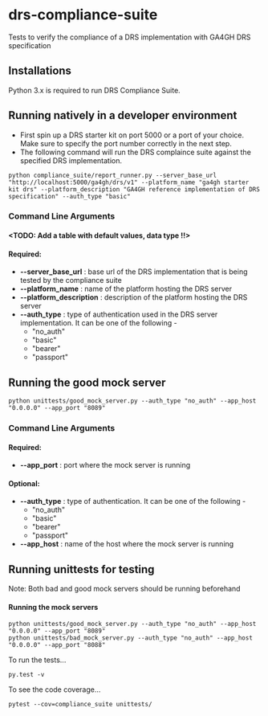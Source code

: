 # drs-compliance-suite
Tests to verify the compliance of a DRS implementation with GA4GH DRS specification 

## Installations
Python 3.x is required to run DRS Compliance Suite.

## Running natively in a developer environment

* First spin up a DRS starter kit on port 5000 or a port of your choice. Make sure to specify the port number correctly in the next step.
* The following command will run the DRS complaince suite against the specified DRS implementation.
``` 
python compliance_suite/report_runner.py --server_base_url "http://localhost:5000/ga4gh/drs/v1" --platform_name "ga4gh starter kit drs" --platform_description "GA4GH reference implementation of DRS specification" --auth_type "basic"
```
### Command Line Arguments
#### <TODO: Add a table with default values, data type !!>
#### Required:
* **--server_base_url** : base url of the DRS implementation that is being tested by the compliance suite
* **--platform_name** : name of the platform hosting the DRS server
* **--platform_description** : description of the platform hosting the DRS server
* **--auth_type** : type of authentication used in the DRS server implementation. It can be one of the following -
  * "no_auth"
  * "basic"
  * "bearer"
  * "passport"
## Running the good mock server
```
python unittests/good_mock_server.py --auth_type "no_auth" --app_host "0.0.0.0" --app_port "8089"
```
### Command Line Arguments
#### Required:
* **--app_port** : port where the mock server is running
#### Optional:
* **--auth_type** : type of authentication. It can be one of the following -
  * "no_auth"
  * "basic"
  * "bearer"
  * "passport"
* **--app_host** : name of the host where the mock server is running

## Running unittests for testing
Note: Both bad and good mock servers should be running beforehand
#### Running the mock servers
```
python unittests/good_mock_server.py --auth_type "no_auth" --app_host "0.0.0.0" --app_port "8089"
python unittests/bad_mock_server.py --auth_type "no_auth" --app_host "0.0.0.0" --app_port "8088"
```
To run the tests...
```
py.test -v
```
To see the code coverage...
```
pytest --cov=compliance_suite unittests/ 
```